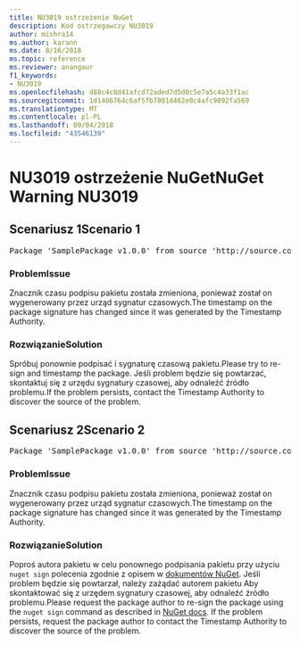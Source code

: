 ```yaml
---
title: NU3019 ostrzeżenie NuGet
description: Kod ostrzegawczy NU3019
author: mishra14
ms.author: karann
ms.date: 8/16/2018
ms.topic: reference
ms.reviewer: anangaur
f1_keywords:
- NU3019
ms.openlocfilehash: d88c4c8d41afcd72aded7d5d0c5e7a5c4a33f1ac
ms.sourcegitcommit: 1d1406764c6af5fb7801d462e0c4afc9092fa569
ms.translationtype: MT
ms.contentlocale: pl-PL
ms.lasthandoff: 09/04/2018
ms.locfileid: "43546139"
---
```

# <a name="nuget-warning-nu3019"></a><span data-ttu-id="281d5-103">NU3019 ostrzeżenie NuGet</span><span class="sxs-lookup"><span data-stu-id="281d5-103">NuGet Warning NU3019</span></span>

## <a name="scenario-1"></a><span data-ttu-id="281d5-104">Scenariusz 1</span><span class="sxs-lookup"><span data-stu-id="281d5-104">Scenario 1</span></span>

<pre>Package 'SamplePackage v1.0.0' from source 'http://source.com/index.json': The timestamp integrity check failed.</pre>

### <a name="issue"></a><span data-ttu-id="281d5-105">Problem</span><span class="sxs-lookup"><span data-stu-id="281d5-105">Issue</span></span>

<span data-ttu-id="281d5-106">Znacznik czasu podpisu pakietu została zmieniona, ponieważ został on wygenerowany przez urząd sygnatur czasowych.</span><span class="sxs-lookup"><span data-stu-id="281d5-106">The timestamp on the package signature has changed since it was generated by the Timestamp Authority.</span></span>


### <a name="solution"></a><span data-ttu-id="281d5-107">Rozwiązanie</span><span class="sxs-lookup"><span data-stu-id="281d5-107">Solution</span></span>

<span data-ttu-id="281d5-108">Spróbuj ponownie podpisać i sygnaturę czasową pakietu.</span><span class="sxs-lookup"><span data-stu-id="281d5-108">Please try to re-sign and timestamp the package.</span></span> <span data-ttu-id="281d5-109">Jeśli problem będzie się powtarzać, skontaktuj się z urzędu sygnatury czasowej, aby odnaleźć źródło problemu.</span><span class="sxs-lookup"><span data-stu-id="281d5-109">If the problem persists, contact the Timestamp Authority to discover the source of the problem.</span></span>



## <a name="scenario-2"></a><span data-ttu-id="281d5-110">Scenariusz 2</span><span class="sxs-lookup"><span data-stu-id="281d5-110">Scenario 2</span></span>

<pre>Package 'SamplePackage v1.0.0' from source 'http://source.com/index.json': The primary signature's timestamp integrity check failed.</pre>

### <a name="issue"></a><span data-ttu-id="281d5-111">Problem</span><span class="sxs-lookup"><span data-stu-id="281d5-111">Issue</span></span>

<span data-ttu-id="281d5-112">Znacznik czasu podpisu pakietu została zmieniona, ponieważ został on wygenerowany przez urząd sygnatur czasowych.</span><span class="sxs-lookup"><span data-stu-id="281d5-112">The timestamp on the package signature has changed since it was generated by the Timestamp Authority.</span></span>


### <a name="solution"></a><span data-ttu-id="281d5-113">Rozwiązanie</span><span class="sxs-lookup"><span data-stu-id="281d5-113">Solution</span></span>

<span data-ttu-id="281d5-114">Poproś autora pakietu w celu ponownego podpisania pakietu przy użyciu `nuget sign` polecenia zgodnie z opisem w [dokumentów NuGet](https://docs.microsoft.com/en-us/nuget/create-packages/sign-a-package). Jeśli problem będzie się powtarzał, należy zażądać autorem pakietu Aby skontaktować się z urzędem sygnatury czasowej, aby odnaleźć źródło problemu.</span><span class="sxs-lookup"><span data-stu-id="281d5-114">Please request the package author to re-sign the package using the `nuget sign` command as described in [NuGet docs](https://docs.microsoft.com/en-us/nuget/create-packages/sign-a-package). If the problem persists, request the package author to contact the Timestamp Authority to discover the source of the problem.</span></span>


